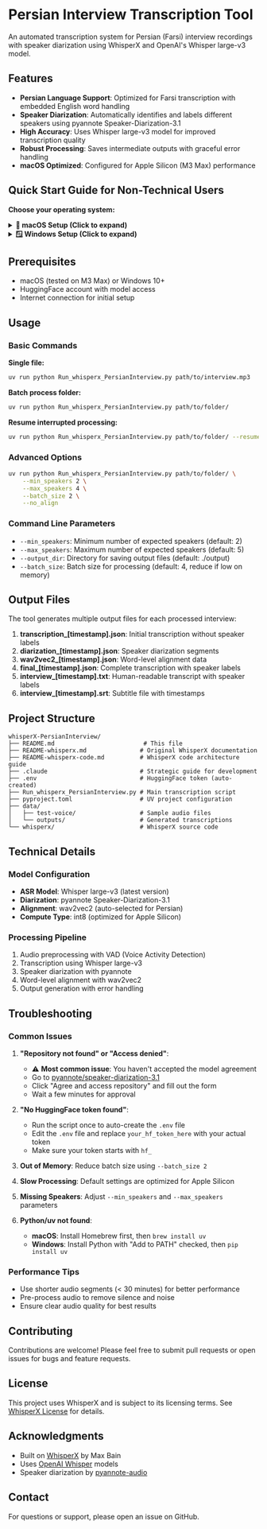 # Persian Interview Transcription Tool

An automated transcription system for Persian (Farsi) interview recordings with speaker diarization using WhisperX and OpenAI's Whisper large-v3 model.

## Features

- **Persian Language Support**: Optimized for Farsi transcription with embedded English word handling
- **Speaker Diarization**: Automatically identifies and labels different speakers using pyannote Speaker-Diarization-3.1
- **High Accuracy**: Uses Whisper large-v3 model for improved transcription quality
- **Robust Processing**: Saves intermediate outputs with graceful error handling
- **macOS Optimized**: Configured for Apple Silicon (M3 Max) performance

## Quick Start Guide for Non-Technical Users

**Choose your operating system:**

<details>
<summary><strong>🍎 macOS Setup (Click to expand)</strong></summary>

### Step 1: Install Prerequisites
1. **Open Terminal** (search "Terminal" in Spotlight or find in Applications → Utilities)
2. **Install Homebrew** (package manager):
   ```bash
   /bin/bash -c "$(curl -fsSL https://raw.githubusercontent.com/Homebrew/install/HEAD/install.sh)"
   ```
3. **Install uv** (Python package manager):
   ```bash
   brew install uv
   ```

### Step 2: Get the Code
1. **Download the project**:
   ```bash
   git clone https://github.com/yourusername/whisperX-PersianInterview.git
   cd whisperX-PersianInterview
   ```

### Step 3: Set Up HuggingFace Account
1. **Create HuggingFace account** at [huggingface.co](https://huggingface.co/join)
2. **Get your access token**:
   - Go to [HuggingFace Settings](https://huggingface.co/settings/tokens)
   - Click "New token"
   - Name it "Persian Interview Tool"
   - Select "Read" permissions
   - Copy the token (starts with `hf_`)

### Step 4: Accept Model Permissions
**IMPORTANT**: You must accept these model agreements or the tool won't work:
1. Visit [pyannote/speaker-diarization-3.1](https://huggingface.co/pyannote/speaker-diarization-3.1)
2. Click "Agree and access repository"
3. Fill out the form with your information
4. Wait for approval (usually instant)

### Step 5: Configure the Tool
1. **Run the tool once** (it will create the `.env` file automatically):
   ```bash
   uv run python Run_whisperx_PersianInterview.py --help
   ```
2. **Add your HuggingFace token**:
   - Open the `.env` file that was created
   - Replace `your_hf_token_here` with your actual token
   - Save the file

### Step 6: Test with Sample Audio
```bash
uv run python Run_whisperx_PersianInterview.py data/test-voice/
```

</details>

<details>
<summary><strong>🪟 Windows Setup (Click to expand)</strong></summary>

### Step 1: Install Prerequisites
1. **Install Python**:
   - Download Python 3.10+ from [python.org](https://www.python.org/downloads/)
   - ⚠️ **IMPORTANT**: Check "Add Python to PATH" during installation
2. **Install Git**:
   - Download from [git-scm.com](https://git-scm.com/download/win)
   - Use default settings during installation
3. **Install uv**:
   - Open **Command Prompt** (search "cmd" in Start menu)
   - Run: `pip install uv`

### Step 2: Get the Code
1. **Open Command Prompt**
2. **Download the project**:
   ```cmd
   git clone https://github.com/yourusername/whisperX-PersianInterview.git
   cd whisperX-PersianInterview
   ```

### Step 3: Set Up HuggingFace Account
1. **Create HuggingFace account** at [huggingface.co](https://huggingface.co/join)
2. **Get your access token**:
   - Go to [HuggingFace Settings](https://huggingface.co/settings/tokens)
   - Click "New token"
   - Name it "Persian Interview Tool"
   - Select "Read" permissions
   - Copy the token (starts with `hf_`)

### Step 4: Accept Model Permissions
**IMPORTANT**: You must accept these model agreements or the tool won't work:
1. Visit [pyannote/speaker-diarization-3.1](https://huggingface.co/pyannote/speaker-diarization-3.1)
2. Click "Agree and access repository"
3. Fill out the form with your information
4. Wait for approval (usually instant)

### Step 5: Configure the Tool
1. **Run the tool once** (it will create the `.env` file automatically):
   ```cmd
   uv run python Run_whisperx_PersianInterview.py --help
   ```
2. **Add your HuggingFace token**:
   - Open the `.env` file with Notepad
   - Replace `your_hf_token_here` with your actual token
   - Save the file

### Step 6: Test with Sample Audio
```cmd
uv run python Run_whisperx_PersianInterview.py data\test-voice\
```

</details>

## Prerequisites

- macOS (tested on M3 Max) or Windows 10+
- HuggingFace account with model access
- Internet connection for initial setup

## Usage

### Basic Commands

**Single file:**
```bash
uv run python Run_whisperx_PersianInterview.py path/to/interview.mp3
```

**Batch process folder:**
```bash
uv run python Run_whisperx_PersianInterview.py path/to/folder/
```

**Resume interrupted processing:**
```bash
uv run python Run_whisperx_PersianInterview.py path/to/folder/ --resume
```

### Advanced Options

```bash
uv run python Run_whisperx_PersianInterview.py path/to/folder/ \
    --min_speakers 2 \
    --max_speakers 4 \
    --batch_size 2 \
    --no_align
```

### Command Line Parameters

- `--min_speakers`: Minimum number of expected speakers (default: 2)
- `--max_speakers`: Maximum number of expected speakers (default: 5)
- `--output_dir`: Directory for saving output files (default: ./output)
- `--batch_size`: Batch size for processing (default: 4, reduce if low on memory)

## Output Files

The tool generates multiple output files for each processed interview:

1. **transcription_[timestamp].json**: Initial transcription without speaker labels
2. **diarization_[timestamp].json**: Speaker diarization segments
3. **wav2vec2_[timestamp].json**: Word-level alignment data
4. **final_[timestamp].json**: Complete transcription with speaker labels
5. **interview_[timestamp].txt**: Human-readable transcript with speaker labels
6. **interview_[timestamp].srt**: Subtitle file with timestamps

## Project Structure

```
whisperX-PersianInterview/
├── README.md                         # This file
├── README-whisperx.md               # Original WhisperX documentation  
├── README-whisperx-code.md          # WhisperX code architecture guide
├── .claude                          # Strategic guide for development
├── .env                             # HuggingFace token (auto-created)
├── Run_whisperx_PersianInterview.py # Main transcription script
├── pyproject.toml                   # UV project configuration
├── data/
│   ├── test-voice/                  # Sample audio files
│   └── outputs/                     # Generated transcriptions
└── whisperx/                        # WhisperX source code
```

## Technical Details

### Model Configuration
- **ASR Model**: Whisper large-v3 (latest version)
- **Diarization**: pyannote Speaker-Diarization-3.1
- **Alignment**: wav2vec2 (auto-selected for Persian)
- **Compute Type**: int8 (optimized for Apple Silicon)

### Processing Pipeline
1. Audio preprocessing with VAD (Voice Activity Detection)
2. Transcription using Whisper large-v3
3. Speaker diarization with pyannote
4. Word-level alignment with wav2vec2
5. Output generation with error handling

## Troubleshooting

### Common Issues

1. **"Repository not found" or "Access denied"**:
   - ⚠️ **Most common issue**: You haven't accepted the model agreement
   - Go to [pyannote/speaker-diarization-3.1](https://huggingface.co/pyannote/speaker-diarization-3.1)
   - Click "Agree and access repository" and fill out the form
   - Wait a few minutes for approval

2. **"No HuggingFace token found"**:
   - Run the script once to auto-create the `.env` file
   - Edit the `.env` file and replace `your_hf_token_here` with your actual token
   - Make sure your token starts with `hf_`

3. **Out of Memory**: Reduce batch size using `--batch_size 2`

4. **Slow Processing**: Default settings are optimized for Apple Silicon

5. **Missing Speakers**: Adjust `--min_speakers` and `--max_speakers` parameters

6. **Python/uv not found**: 
   - **macOS**: Install Homebrew first, then `brew install uv`
   - **Windows**: Install Python with "Add to PATH" checked, then `pip install uv`

### Performance Tips
- Use shorter audio segments (< 30 minutes) for better performance
- Pre-process audio to remove silence and noise
- Ensure clear audio quality for best results

## Contributing

Contributions are welcome! Please feel free to submit pull requests or open issues for bugs and feature requests.

## License

This project uses WhisperX and is subject to its licensing terms. See [WhisperX License](https://github.com/m-bain/whisperX/blob/master/LICENSE) for details.

## Acknowledgments

- Built on [WhisperX](https://github.com/m-bain/whisperX) by Max Bain
- Uses [OpenAI Whisper](https://github.com/openai/whisper) models
- Speaker diarization by [pyannote-audio](https://github.com/pyannote/pyannote-audio)

## Contact

For questions or support, please open an issue on GitHub.